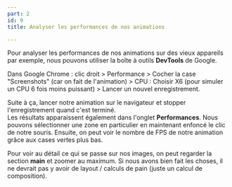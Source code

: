 ```yaml
---
part: 2
id: 9
title: Analyser les performances de nos animations

---
```

Pour analyser les performances de nos animations sur des vieux appareils par exemple, nous pouvons utiliser la boîte à outils **DevTools** de Google.

Dans Google Chrome : clic droit > Performance > Cocher la case "Screenshots" (car on fait de l'animation) > CPU : Choisir X6 (pour simuler un CPU 6 fois moins puissant) > Lancer un nouvel enregistrement.

Suite à ça, lancer notre animation sur le navigateur et stopper l'enregistrement quand c'est terminé.  
Les résultats apparaissent également dans l'onglet **Performances**. Nous pouvons sélectionner une zone en particulier en maintenant enfoncé le clic de notre souris. Ensuite, on peut voir le nombre de FPS de notre animation grâce aux cases vertes plus bas.

Pour voir au détail ce qui se passe sur nos images, on peut regarder la section **main** et zoomer au maximum. Si nous avons bien fait les choses, il ne devrait pas y avoir de layout / calculs de pain (juste un calcul de composition).